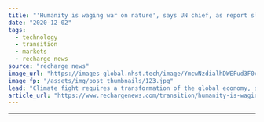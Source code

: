 ```yaml
---
title: "'Humanity is waging war on nature', says UN chief, as report slams G20 nations for $233bn of fossil-fuel support"
date: "2020-12-02"
tags: 
  - technology
  - transition
  - markets
  - recharge news
source: "recharge news"
image_url: "https://images-global.nhst.tech/image/YmcwNzdialhDWEFud3F0c0VtSDBTMUc1Ujg2SzBrUGg4NGFScjAvZllUOD0=/nhst/binary/81c0c587f43dd5ea39109ff72cbedc8a"
image_fp: "/assets/img/post_thumbnails/123.jpg"
lead: "Climate fight requires a transformation of the global economy, says António Guterres — as UN-backed report points finger at leading economies"
article_url: "https://www.rechargenews.com/transition/humanity-is-waging-war-on-nature-says-un-chief-as-report-slams-g20-nations-for-233bn-of-fossil-fuel-support/2-1-923449"
---
```


---
